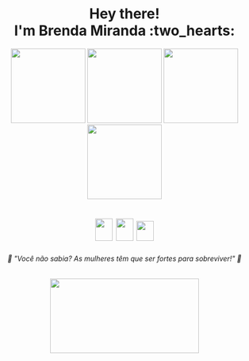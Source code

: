 <h1 align="center">Hey there! <br> I'm Brenda Miranda :two_hearts:	</h1>

<div align="center">
<img height="150em" src="https://github-profile-summary-cards.vercel.app/api/cards/profile-details?username=brensmiranda&theme=tokyonight"/> 
<img height="150em" src="https://github-readme-stats.vercel.app/api?username=brensmiranda&show_icons=true&theme=tokyonight&include_all_commits=true&count_private=false&hide_border=true"/> <img height="150em" src="https://github-readme-stats.vercel.app/api/top-langs/?username=brensmiranda&layout=compact&langs_count=7&theme=tokyonight&hide_border=true"/> <img height="150em" src="https://github-readme-streak-stats.herokuapp.com/?user=brensmiranda&theme=tokyonight&hide_border=true"/>

 ##
</div>



<h1 align="center">  <img src="https://cdn.jsdelivr.net/gh/devicons/devicon/icons/javascript/javascript-original.svg" width="35" height="45"/> <img src="https://cdn.jsdelivr.net/gh/devicons/devicon/icons/git/git-plain.svg" width="35" height="45"/>
<img src="https://img.shields.io/badge/Java-ED8B00?style=for-the-badge&logo=java&logoColor=white" width="35" height="40"/> </h1>



<h6 align="center">  🌸 "Você não sabia? As mulheres têm que ser fortes para sobreviver!" 🌸

<h6 align="center">
  
  <img width="300" height="150" src="https://c.tenor.com/Q9vIbSaQ93UAAAAC/sakura-haruno-naruto.gif">
</p>



</h6>
